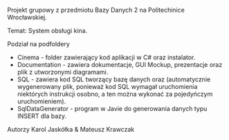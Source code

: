 ﻿Projekt grupowy z przedmiotu Bazy Danych 2 na Politechinice Wrocławskiej.

Temat: System obsługi kina.

Podział na podfoldery

* Cinema - folder zawierający kod aplikacji w C# oraz instalator.
* Documentation - zawiera dokumentacje, GUI Mockup, prezentacje oraz plik z utworzonymi diagramami.
* SQL - zawiera kod SQL tworzący bazę danych oraz (automatycznie wygenerowany plik, ponieważ kod SQL wymagał uruchomienia niektórych instrukcji osobno, a ten można wykonać za pojedyńczym uruchomieniem).
* SqlDataGenerator - program w Javie do generowania danych typu INSERT dla bazy.

Autorzy Karol Jaskółka & Mateusz Krawczak
